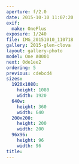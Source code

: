 ```yaml
---
aperture: f/2.0
date: 2015-10-10 11:07:20
exif:
  make: OnePlus
exposure: 1/240
file: IMG_20151010_110718
gallery: 2015-glen-clova
layout: gallery-photo
model: One A0001
next: 0de1ee2
ordering: 5
previous: cdebcd4
sizes:
  1920x1080:
    height: 1080
    width: 1920
  640w:
    height: 360
    width: 640
  200x200:
    height: 200
    width: 200
  96x96:
    height: 96
    width: 96
title: 
---
```


